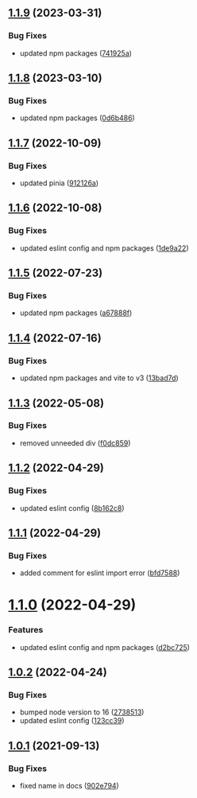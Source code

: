 ## [1.1.9](https://github.com/kouts/vue3-vite-starter-template/compare/v1.1.8...v1.1.9) (2023-03-31)


### Bug Fixes

* updated npm packages ([741925a](https://github.com/kouts/vue3-vite-starter-template/commit/741925ae8b653be36295c71c83e98d5a2f30bbb7))

## [1.1.8](https://github.com/kouts/vue3-vite-starter-template/compare/v1.1.7...v1.1.8) (2023-03-10)


### Bug Fixes

* updated npm packages ([0d6b486](https://github.com/kouts/vue3-vite-starter-template/commit/0d6b4869b472d19181f7906cc23dcc4e1890d1bc))

## [1.1.7](https://github.com/kouts/vue3-vite-starter-template/compare/v1.1.6...v1.1.7) (2022-10-09)


### Bug Fixes

* updated pinia ([912126a](https://github.com/kouts/vue3-vite-starter-template/commit/912126a51867d6b6f03fcc81118806aa23d5a0d4))

## [1.1.6](https://github.com/kouts/vue3-vite-starter-template/compare/v1.1.5...v1.1.6) (2022-10-08)


### Bug Fixes

* updated eslint config and npm packages ([1de9a22](https://github.com/kouts/vue3-vite-starter-template/commit/1de9a22416b2de70b9b76a5f1be0025ef35c0db0))

## [1.1.5](https://github.com/kouts/vue3-vite-starter-template/compare/v1.1.4...v1.1.5) (2022-07-23)


### Bug Fixes

* updated npm packages ([a67888f](https://github.com/kouts/vue3-vite-starter-template/commit/a67888f20b7e25b42a2baa3a2830928cf82da0dc))

## [1.1.4](https://github.com/kouts/vue3-vite-starter-template/compare/v1.1.3...v1.1.4) (2022-07-16)


### Bug Fixes

* updated npm packages and vite to v3 ([13bad7d](https://github.com/kouts/vue3-vite-starter-template/commit/13bad7d905f7b5df720e0fc723319fae082b1f61))

## [1.1.3](https://github.com/kouts/vue3-vite-starter-template/compare/v1.1.2...v1.1.3) (2022-05-08)


### Bug Fixes

* removed unneeded div ([f0dc859](https://github.com/kouts/vue3-vite-starter-template/commit/f0dc85921ef02f0494fd85de8b27ec2f42521a15))

## [1.1.2](https://github.com/kouts/vue3-vite-starter-template/compare/v1.1.1...v1.1.2) (2022-04-29)


### Bug Fixes

* updated eslint config ([8b162c8](https://github.com/kouts/vue3-vite-starter-template/commit/8b162c80bd49749979d39edc76c90c06550572ad))

## [1.1.1](https://github.com/kouts/vue3-vite-starter-template/compare/v1.1.0...v1.1.1) (2022-04-29)


### Bug Fixes

* added comment for eslint import error ([bfd7588](https://github.com/kouts/vue3-vite-starter-template/commit/bfd7588ae942523fdac62a1c31444e872e1f8e44))

# [1.1.0](https://github.com/kouts/vue3-vite-starter-template/compare/v1.0.2...v1.1.0) (2022-04-29)


### Features

* updated eslint config and npm packages ([d2bc725](https://github.com/kouts/vue3-vite-starter-template/commit/d2bc72538edc29ef228d5df49606ed45ddaba27d))

## [1.0.2](https://github.com/kouts/vue3-vite-starter-template/compare/v1.0.1...v1.0.2) (2022-04-24)


### Bug Fixes

* bumped node version to 16 ([2738513](https://github.com/kouts/vue3-vite-starter-template/commit/2738513682e4433297db51accc1fca0318fb448a))
* updated eslint config ([123cc39](https://github.com/kouts/vue3-vite-starter-template/commit/123cc3971876e4da9f5573a81ac1a6b13935a429))

## [1.0.1](https://github.com/kouts/vue3-vite-starter-template/compare/v1.0.0...v1.0.1) (2021-09-13)


### Bug Fixes

* fixed name in docs ([902e794](https://github.com/kouts/vue3-vite-starter-template/commit/902e794fe9c3e04596b6cb80f605db87fafb2dd8))
